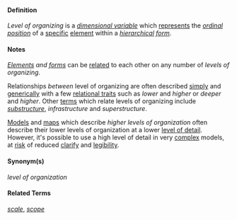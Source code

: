 #### Definition

*Level of organizing* is a *[dimensional variable](https://github.com/gcassel/Modular-Organization-Terminology/blob/master/terms/dimensional-variable.md)* which [represents](https://github.com/gcassel/Modular-Organization-Terminology/blob/master/terms/represent.md) the *[ordinal](https://github.com/gcassel/Modular-Organization-Terminology/blob/master/terms/order.md) [position](https://github.com/gcassel/Modular-Organization-Terminology/blob/master/terms/position.md)* of a [specific](https://github.com/gcassel/Modular-Organization-Terminology/blob/master/terms/specific.md) [element](https://github.com/gcassel/Modular-Organization-Terminology/blob/master/terms/element.md) within a *[hierarchical](https://github.com/gcassel/Modular-Organization-Terminology/blob/master/terms/hierarchy.md) [form](https://github.com/gcassel/Modular-Organization-Terminology/blob/master/terms/form.md)*.

#### Notes

*[Elements](https://github.com/gcassel/Modular-Organization-Terminology/blob/master/terms/element.md) and [forms](https://github.com/gcassel/Modular-Organization-Terminology/blob/master/terms/form.md)* can be [related](https://github.com/gcassel/Modular-Organization-Terminology/blob/master/terms/relate.md) to each other on any number of *levels of organizing*.
		
Relationships *between* level of organizing are often described [simply](https://github.com/gcassel/Modular-Organization-Terminology/blob/master/terms/simplicity.md) and [generically](https://github.com/gcassel/Modular-Organization-Terminology/blob/master/terms/generic.md) with a few [relational traits](https://github.com/gcassel/Modular-Organization-Terminology/blob/master/compound-terms/relational-trait.md) such as *lower* and *higher* or *deeper* and *higher*.   Other [terms](https://github.com/gcassel/Modular-Organization-Terminology/blob/master/terms/term.md) which relate levels of organizing include *[substructure](https://github.com/gcassel/Modular-Organization-Terminology/blob/master/terms/substructure.md)*, *infrastructure* and *superstructure*.
		
[Models](https://github.com/gcassel/Modular-Organization-Terminology/blob/master/terms/model.md) and [maps](https://github.com/gcassel/Modular-Organization-Terminology/blob/master/terms/map.md) which describe *higher levels of organization* often describe their lower levels of organization at a lower [level of detail](https://github.com/gcassel/Modular-Organization-Terminology/blob/master/compound-terms/level-of-detail.md).  However, it's possible to use a high level of detail in very [complex](https://github.com/gcassel/Modular-Organization-Terminology/blob/master/terms/complex.md) models, at [risk](https://github.com/gcassel/Modular-Organization-Terminology/blob/master/terms/risk.md) of reduced [clarify](https://github.com/gcassel/Modular-Organization-Terminology/blob/master/terms/clarity.md) and [legibility](https://github.com/gcassel/Modular-Organization-Terminology/blob/master/terms/legibility.md).
		
#### Synonym(s)

*level of organization*

#### Related Terms

*[scale](https://github.com/gcassel/Modular-Organization-Terminology/blob/master/terms/scale.md)*, *[scope](https://github.com/gcassel/Modular-Organization-Terminology/blob/master/terms/scope.md)*

